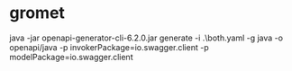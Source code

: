 # gromet

java -jar openapi-generator-cli-6.2.0.jar generate -i .\both.yaml -g java -o openapi/java -p invokerPackage=io.swagger.client -p modelPackage=io.swagger.client

